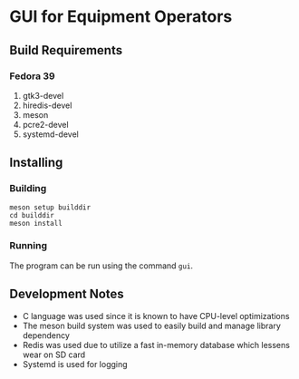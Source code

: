 # GUI for Equipment Operators

## Build Requirements

### Fedora 39

1. gtk3-devel
1. hiredis-devel
1. meson
1. pcre2-devel
1. systemd-devel

## Installing

### Building
```
meson setup builddir
cd builddir
meson install
```

### Running

The program can be run using the command `gui`.

## Development Notes

- C language was used since it is known to have CPU-level optimizations
- The meson build system was used to easily build and manage library dependency
- Redis was used due to utilize a fast in-memory database which lessens wear on SD card
- Systemd is used for logging
